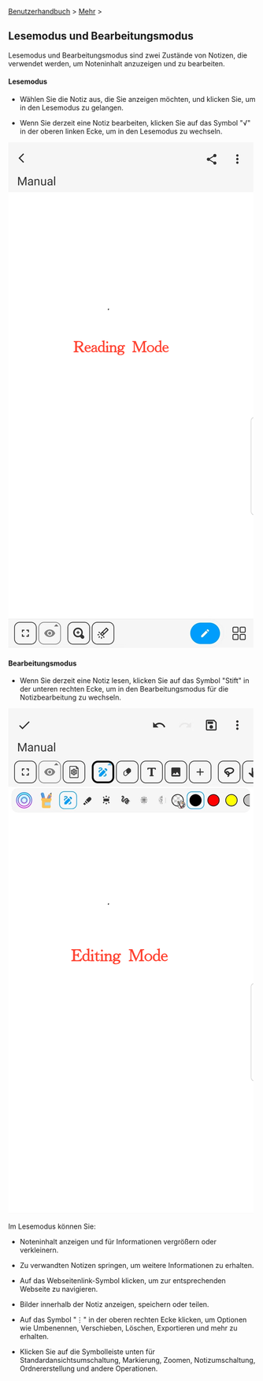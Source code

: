[Benutzerhandbuch](/dragonnest/drawnote/manual/en) > [Mehr](/dragonnest/drawnote/manual/en/more) >

Lesemodus und Bearbeitungsmodus
---
Lesemodus und Bearbeitungsmodus sind zwei Zustände von Notizen, die verwendet werden, um Noteninhalt anzuzeigen und zu bearbeiten.

#### Lesemodus
- Wählen Sie die Notiz aus, die Sie anzeigen möchten, und klicken Sie, um in den Lesemodus zu gelangen.

- Wenn Sie derzeit eine Notiz bearbeiten, klicken Sie auf das Symbol "√" in der oberen linken Ecke, um in den Lesemodus zu wechseln.

![Lesemodus und Bearbeitungsmodus](imgs/reading_mode1.png)

#### Bearbeitungsmodus
- Wenn Sie derzeit eine Notiz lesen, klicken Sie auf das Symbol "Stift" in der unteren rechten Ecke, um in den Bearbeitungsmodus für die Notizbearbeitung zu wechseln.

![Lesemodus und Bearbeitungsmodus](imgs/editing_mode.png)

Im Lesemodus können Sie:

- Noteninhalt anzeigen und für Informationen vergrößern oder verkleinern.

- Zu verwandten Notizen springen, um weitere Informationen zu erhalten.

- Auf das Webseitenlink-Symbol klicken, um zur entsprechenden Webseite zu navigieren.

- Bilder innerhalb der Notiz anzeigen, speichern oder teilen.

- Auf das Symbol "⋮" in der oberen rechten Ecke klicken, um Optionen wie Umbenennen, Verschieben, Löschen, Exportieren und mehr zu erhalten.

- Klicken Sie auf die Symbolleiste unten für Standardansichtsumschaltung, Markierung, Zoomen, Notizumschaltung, Ordnererstellung und andere Operationen.